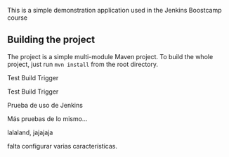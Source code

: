 This is a simple demonstration application used in the Jenkins Boostcamp course

## Building the project

The project is a simple multi-module Maven project. To build the whole project, just run `mvn install` from the root directory.

Test Build Trigger

Test Build Trigger

Prueba de uso de Jenkins

Más pruebas de lo mismo...

lalaland, jajajaja

falta configurar varias características.
